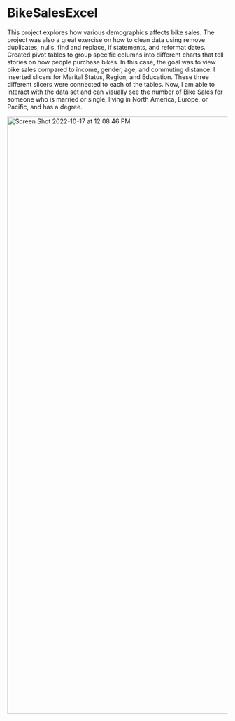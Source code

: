 # BikeSalesExcel

This project explores how various demographics affects bike sales. The project was also a great exercise on how to clean data using remove duplicates, nulls, find and replace, if statements, and reformat dates. Created pivot tables to group specific columns into different charts that tell stories on how people purchase bikes. In this case, the goal was to view bike sales compared to income, gender, age, and commuting distance. I inserted slicers for Marital Status, Region, and Education. These three different slicers were connected to each of the tables. Now, I am able to interact with the data set and can visually see the number of Bike Sales for someone who is married or single, living in North America, Europe, or Pacific, and has a degree.

<img width="1364" alt="Screen Shot 2022-10-17 at 12 08 46 PM" src="https://user-images.githubusercontent.com/87345933/196243291-48ff8a99-64df-4d5e-8b48-db08005cc0c0.png">
